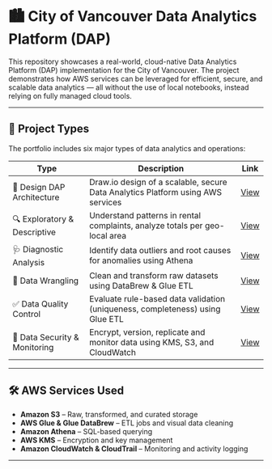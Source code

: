 # 🏙️ City of Vancouver Data Analytics Platform (DAP)

This repository showcases a real-world, cloud-native Data Analytics Platform (DAP) implementation for the City of Vancouver. The project demonstrates how AWS services can be leveraged for efficient, secure, and scalable data analytics — all without the use of local notebooks, instead relying on fully managed cloud tools.

---

## 🚀 Project Types

The portfolio includes six major types of data analytics and operations:

| Type                           | Description                                                                                          | Link |
|--------------------------------|------------------------------------------------------------------------------------------------------|------|
| 🧱 Design DAP Architecture      | Draw.io design of a scalable, secure Data Analytics Platform using AWS services                     | [View](./Design-Data-Analytics-Platform/Design.png) |
| 🔍 Exploratory & Descriptive   | Understand patterns in rental complaints, analyze totals per geo-local area                         | [View](./Descriptive-Analysis/Descriptive_Insights.md) |
| 🩺 Diagnostic Analysis          | Identify data outliers and root causes for anomalies using Athena                                   | [View](./Diagnostic-Analysis/Diagnostic_Analysis_Athena.md) |
| 🧹 Data Wrangling               | Clean and transform raw datasets using DataBrew & Glue ETL                                          | [View](./Data-Wrangling/Data_Wrangling_Report.md) |
| ✅ Data Quality Control         | Evaluate rule-based data validation (uniqueness, completeness) using Glue ETL                       | [View](./Data-Quality-Control/Data-Quality-Check.md) |
| 🔐 Data Security & Monitoring   | Encrypt, version, replicate and monitor data using KMS, S3, and CloudWatch                          | [View](./Data-Security/Data_Security_KMS.md) |

---

## 🛠️ AWS Services Used

- **Amazon S3** – Raw, transformed, and curated storage
- **AWS Glue & Glue DataBrew** – ETL jobs and visual data cleaning
- **Amazon Athena** – SQL-based querying
- **AWS KMS** – Encryption and key management
- **Amazon CloudWatch & CloudTrail** – Monitoring and activity logging

---
